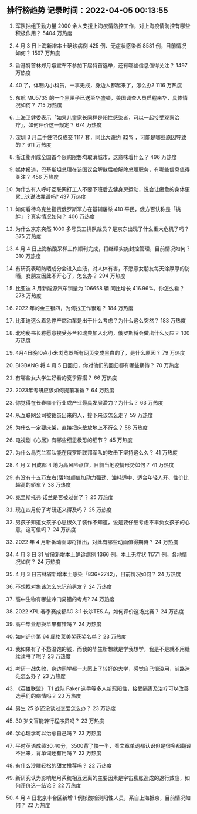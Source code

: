 
## 排行榜趋势 记录时间：2022-04-05 00:13:55
  
  1. 军队抽组卫勤力量 2000 余人支援上海疫情防控工作，对上海疫情防控有哪些积极作用？ 5404 万热度
    
  2. 4 月 3 日上海新增本土确诊病例 425 例、无症状感染者 8581 例，目前情况如何？ 1597 万热度
    
  3. 香港特首林郑月娥宣布不参加下届特首选举，还有哪些信息值得关注？ 1497 万热度
    
  4. 40 了，体制内小科员，一事无成，身边人都起来了，怎么办? 1116 万热度
    
  5. 东航 MU5735 的一个黑匣子已送至华盛顿，美国调查人员启程来华，具体情况如何？ 715 万热度
    
  6. 上海卫健委表示「如果儿童家长同样是阳性感染者，可以一起接受观察治疗」，如何评价这一规定？ 674 万热度
    
  7. 深圳 3 月二手住宅仅成交 1117 套，同比大跌约 82% ，可能是哪些原因导致的？ 611 万热度
    
  8. 浙江衢州成全国首个限购限售均取消城市，这意味着什么？ 496 万热度
    
  9. 媒体报道，巴基斯坦总理在该国议会解散后被解除总理职务，有哪些信息值得关注？ 456 万热度
    
  10. 为什么有人呼吁互联网打工人不要下班后去健身房运动，说会让疲惫的身体更累…这说法靠谱吗? 437 万热度
    
  11. 如何看待乌克兰指责俄罗斯军方在基辅屠杀 410 平民，俄方否认称是「挑衅」？真实情况如何？ 406 万热度
    
  12. 为什么京东突然 1000 多号员工排队裁员？是京东出现了什么重大危机了吗？ 375 万热度
    
  13. 4 月 4 日上海核酸采样工作顺利完成，将继续实施封控管理，目前情况如何？ 310 万热度
    
  14. 有研究表明防晒成分会进入血液，对人体有害，不愿意女朋友每天涂厚厚的防晒，女朋友因此不开心了，怎么办？ 294 万热度
    
  15. 比亚迪 3 月新能源汽车销量为 106658 辆 同比增长 416.96%，你怎么看？ 278 万热度
    
  16. 2022 年的金三银四，为何找工作很难？ 184 万热度
    
  17. 比亚迪这么着急停产燃油车是出于什么考虑？为什么这么突然？ 183 万热度
    
  18. 北约秘书长称愿意接受芬兰和瑞典加入北约，俄罗斯将会做出什么反应？ 100 万热度
    
  19. 4月4日晚10点小米浏览器所有网页变成黑白的了，是什么原因？ 79 万热度
    
  20. BIGBANG 将 4 月 5 日回归，你对他们的回归都有哪些期待？ 70 万热度
    
  21. 有哪些女大学生好看的夏季穿搭？ 66 万热度
    
  22. 2023年考研应该如何提前准备？ 64 万热度
    
  23. 你觉得在长春哪个行业或产业最具发展潜力？为什么？ 63 万热度
    
  24. 从互联网公司被裁员出来的人，接下来该怎么走？ 59 万热度
    
  25. 为什么一定要床架，直接把床垫放地上不行么？ 58 万热度
    
  26. 电视剧《心居》有哪些细思极恐的细节？ 45 万热度
    
  27. 为什么乌克兰军队能在俄罗斯联邦军队的攻击下坚持这么久？ 41 万热度
    
  28. 4 月 2 日成都 4 地为高风险点位，目前当地疫情形势如何？ 41 万热度
    
  29. 有没有十五万左右(落地)颜值加动力强劲、油耗适中、适合年轻人开、性价比超高的轿车？ 38 万热度
    
  30. 克里斯托弗·诺兰是否被过誉了？ 25 万热度
    
  31. 现在四月份了考研还来得及吗？ 25 万热度
    
  32. 男孩子知道女孩子心思很久了装作不知道，说是要仔细考虑不辜负女孩子的心意，这可信吗？ 24 万热度
    
  33. 2022 年 4 月新番动画即将播出，对此有哪些动画值得期待？ 24 万热度
    
  34. 4 月 3 日 31 省份新增本土确诊病例 1366 例，本土无症状 11771 例，各地情况如何？ 24 万热度
    
  35. 4 月 3 日吉林省新增本土感染「836+2742」，目前情况如何？ 24 万热度
    
  36. 不想找对象该怎么忘记前男友？ 24 万热度
    
  37. 高中生物有哪些冷门易错的考点? 24 万热度
    
  38. 2022 KPL 春季赛成都AG 3:1 长沙TES.A，如何评价这场比赛？ 24 万热度
    
  39. 高中毕业想换苹果有错吗？ 24 万热度
    
  40. 如何评价第 64 届格莱美奖获奖名单？ 23 万热度
    
  41. 我如果有了不愁温饱的钱，而我的毕生所想就是学我想学，我是不是就不用继续读书了呢？ 23 万热度
    
  42. 考研一战失败，身边同学都一志愿上了较好的大学，感觉自己很没用，前路迷茫怎么办？ 23 万热度
    
  43. 《英雄联盟》 T1 战队 Faker 选手等多人新冠阳性，接受隔离及治疗可以改善选手们的病情吗？ 23 万热度
    
  44. 男生 25 岁还没谈过恋爱怎么办？ 23 万热度
    
  45. 30 岁文盲能转行程序员吗？ 23 万热度
    
  46. 学心理学可以治愈自己吗？ 23 万热度
    
  47. 平时英语成绩30.40分，3500背了快一半，看文章单词都认识但是很多都翻译不出来，背单词还有用吗？ 22 万热度
    
  48. 有什么沙雕轻松的甜文推荐吗？ 22 万热度
    
  49. 新研究认为影响地月系统相互远离的主要因素是宇宙膨胀造成的退行效应，如何评价这一结论？ 22 万热度
    
  50. 4 月 4 日北京丰台区新增 1 例核酸检测阳性人员，系自上海抵京，目前情况如何？ 22 万热度
    